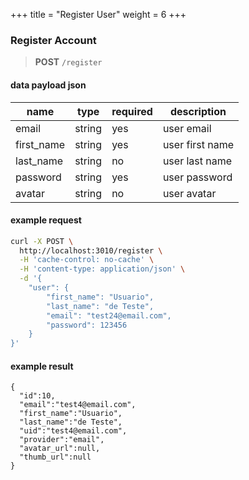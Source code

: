 +++
title = "Register User"
weight = 6
+++

### Register Account

> **POST** `/register`


#### data payload json

| name | type | required | description |
| ------ | ----- | -------- | ------- |
| email  | string | yes | user email |
| first_name  | string | yes | user first name |
| last_name  | string | no | user last name |
| password  | string | yes | user password |
| avatar  | string | no | user avatar |

#### example request
```bash
curl -X POST \
  http://localhost:3010/register \
  -H 'cache-control: no-cache' \
  -H 'content-type: application/json' \
  -d '{
    "user": {
        "first_name": "Usuario",
        "last_name": "de Teste",
        "email": "test24@email.com",
        "password": 123456
    }
}'
```


#### example result
```
{
  "id":10,
  "email":"test4@email.com",
  "first_name":"Usuario",
  "last_name":"de Teste",
  "uid":"test4@email.com",
  "provider":"email",
  "avatar_url":null,
  "thumb_url":null
}
```

